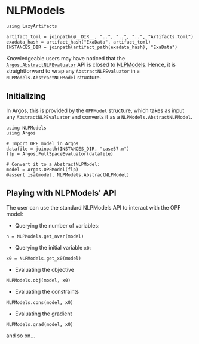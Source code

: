 # NLPModels
```@setup nlpmodel
using LazyArtifacts

artifact_toml = joinpath(@__DIR__, "..", "..", "..", "Artifacts.toml")
exadata_hash = artifact_hash("ExaData", artifact_toml)
INSTANCES_DIR = joinpath(artifact_path(exadata_hash), "ExaData")

```

Knowledgeable users may have noticed that the [`Argos.AbstractNLPEvaluator`](@ref)
API is closed to [NLPModels](https://github.com/JuliaSmoothOptimizers/NLPModels.jl/). Hence, it is straightforward
to wrap any `AbstractNLPEvaluator` in a `NLPModels.AbstractNLPModel` structure.

## Initializing
In Argos, this is provided by the `OPFModel` structure, which
takes as input any `AbstractNLPEvaluator` and converts it as a
`NLPModels.AbstractNLPModel`.

```@example nlpmodel
using NLPModels
using Argos

# Import OPF model in Argos
datafile = joinpath(INSTANCES_DIR, "case57.m")
flp = Argos.FullSpaceEvaluator(datafile)

# Convert it to a AbstractNLPModel:
model = Argos.OPFModel(flp)
@assert isa(model, NLPModels.AbstractNLPModel)

```

## Playing with NLPModels' API
The user can use the standard NLPModels API
to interact with the OPF model:

- Querying the number of variables:
```@repl nlpmodel
n = NLPModels.get_nvar(model)
```
- Querying the initial variable `x0`:
```@repl nlpmodel
x0 = NLPModels.get_x0(model)
```
- Evaluating the objective
```@repl nlpmodel
NLPModels.obj(model, x0)
```
- Evaluating the constraints
```@repl nlpmodel
NLPModels.cons(model, x0)
```
- Evaluating the gradient
```@repl nlpmodel
NLPModels.grad(model, x0)
```
and so on...
